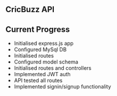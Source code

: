 ## CricBuzz API

## Current Progress

- Initialised express.js app 
- Configured MySql DB
- Initialised routes
- Configured model schema
- Initialised routes and controllers
- Implemented JWT auth
- API tested all routes
- Implemented signin/signup functionality
